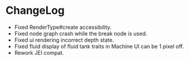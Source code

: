 # ChangeLog

* Fixed RenderType#create accessibility.
* Fixed node graph crash while the break node is used.
* Fixed ui rendering incorrect depth state.
* Fixed fluid display of fluid tank traits in Machine UI can be 1 pixel off.
* Rework JEI compat.